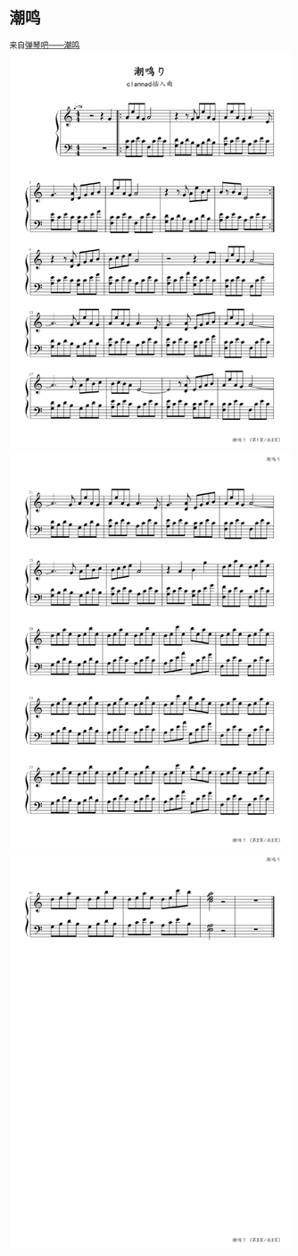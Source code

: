 # 潮鸣
来自[弹琴吧——潮鸣](http://www.tan8.com/yuepu-32135.html)
![](assets/100/20181104-1.jpeg)  
![](assets/100/20181104-2.jpeg)  
![](assets/100/20181104-3.jpeg)  
